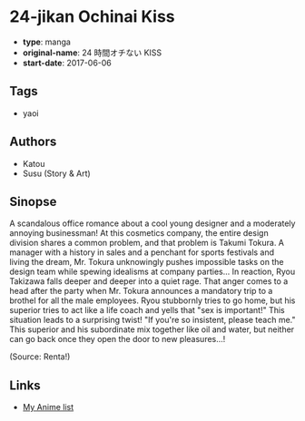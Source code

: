 # 24-jikan Ochinai Kiss

-   **type**: manga
-   **original-name**: 24 時間オチない KISS
-   **start-date**: 2017-06-06

## Tags

-   yaoi

## Authors

-   Katou
-   Susu (Story & Art)

## Sinopse

A scandalous office romance about a cool young designer and a moderately annoying businessman! At this cosmetics company, the entire design division shares a common problem, and that problem is Takumi Tokura. A manager with a history in sales and a penchant for sports festivals and living the dream, Mr. Tokura unknowingly pushes impossible tasks on the design team while spewing idealisms at company parties... In reaction, Ryou Takizawa falls deeper and deeper into a quiet rage. That anger comes to a head after the party when Mr. Tokura announces a mandatory trip to a brothel for all the male employees. Ryou stubbornly tries to go home, but his superior tries to act like a life coach and yells that "sex is important!" This situation leads to a surprising twist! "If you're so insistent, please teach me." This superior and his subordinate mix together like oil and water, but neither can go back once they open the door to new pleasures...!

(Source: Renta!)

## Links

-   [My Anime list](https://myanimelist.net/manga/133034/24-jikan_Ochinai_Kiss)
